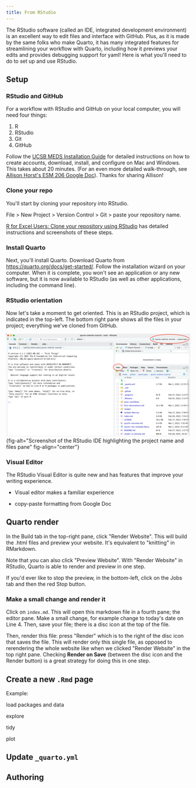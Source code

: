 ```yaml
---
title: From RStudio
---
```


The RStudio software (called an IDE, integrated development environment) is an excellent way to edit files and interface with GitHub. Plus, as it is made by the same folks who make Quarto, it has many integrated features for streamlining your workflow with Quarto, including how it previews your edits and provides debugging support for yaml! Here is what you'll need to do to set up and use RStudio.

## Setup 

### RStudio and GitHub

For a workflow with RStudio and GitHub on your local computer, you will need four things:

1.  R
2.  RStudio
3.  Git
4.  GitHub

Follow the [UCSB MEDS Installation Guide](https://ucsb-meds.github.io/meds-install-guide.html) for detailed instructions on how to create accounts, download, install, and configure on Mac and Windows. This takes about 20 minutes. (For an even more detailed walk-through, see [Allison Horst's ESM 206 Google Doc](https://docs.google.com/document/d/1zx2upJJqFZe94O3BQSMI56Z76s3haLXC0otKSpcZaJQ/edit)). Thanks for sharing Allison!

### Clone your repo

You'll start by cloning your repository into RStudio.

File \> New Project \> Version Control \> Git \> paste your repository name.

[R for Excel Users: Clone your repository using RStudio](https://rstudio-conf-2020.github.io/r-for-excel/github.html#clone-your-repository-using-rstudio) has detailed instructions and screenshots of these steps.

### Install Quarto

Next, you'll install Quarto. Download Quarto from <https://quarto.org/docs/get-started/>. Follow the installation wizard on your computer. When it is complete, you won't see an application or any new software, but it is now available to RStudio (as well as other applications, including the command line).

### RStudio orientation

Now let's take a moment to get oriented. This is an RStudio project, which is indicated in the top-left. The bottom right pane shows all the files in your project; everything we've cloned from GitHub.

![RStudio IDE highlighting the project name and files pane](images/rstudio-orientation.png){fig-alt="Screenshot of the RStudio IDE highlighting the project name and files pane" fig-align="center"}

### Visual Editor

The RStudio Visual Editor is quite new and has features that improve your writing experience.

-   Visual editor makes a familiar experience

-   copy-paste formatting from Google Doc

## Quarto render

In the Build tab in the top-right pane, click "Render Website". This will build the .html files and preview your website. It's equivalent to "knitting" in RMarkdown.

Note that you can also click "Preview Website". With "Render Website" in RStudio, Quarto is able to render and preview in one step.

If you'd ever like to stop the preview, in the bottom-left, click on the Jobs tab and then the red Stop button.

### Make a small change and render it

Click on `index.md`. This will open this markdown file in a fourth pane; the editor pane. Make a small change, for example change to today's date on Line 4. Then, save your file; there is a disc icon at the top of the file.

Then, render this file: press "Render" which is to the right of the disc icon that saves the file. This will render only this single file, as opposed to rerendering the whole website like when we clicked "Render Website" in the top right pane. Checking **Render on Save** (between the disc icon and the Render button) is a great strategy for doing this in one step.

## Create a new `.Rmd` page

Example:

load packages and data

explore

tidy

plot

## Update `_quarto.yml`

## 

## Authoring

